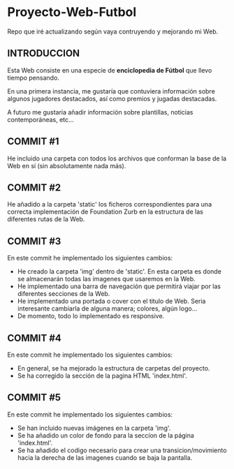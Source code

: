 # Proyecto-Web-Futbol
Repo que iré actualizando según vaya contruyendo y mejorando mi Web. 

## INTRODUCCION 

Esta Web consiste en una especie de **enciclopedia de Fútbol** que llevo tiempo pensando. 

En una primera instancia, me gustaría que contuviera información sobre algunos jugadores destacados, así como premios y jugadas destacadas.

A futuro me gustaria añadir información sobre plantillas, noticias contemporáneas, etc...


## COMMIT #1
He incluido una carpeta con todos los archivos que conforman la base de la Web en sí (sin absolutamente nada más).

## COMMIT #2
He añadido a la carpeta 'static' los ficheros correspondientes para una correcta implementación de Foundation Zurb en la estructura de las diferentes rutas de la Web.

## COMMIT #3
En este commit he implementado los siguientes cambios:

  - He creado la carpeta 'img' dentro de 'static'. En esta carpeta es donde se almacenarán todas las imagenes que usaremos en la Web.
  - He implementado una barra de navegación que permitirá viajar por las diferentes secciones de la Web.
  - He implementado una portada o cover con el titulo de Web. Seria interesante cambiarla de alguna manera; colores, algún logo...
  - De momento, todo lo implementado es responsive.


## COMMIT #4
En este commit he implementado los siguientes cambios:

  - En general, se ha mejorado la estructura de carpetas del proyecto.
  - Se ha corregido la sección de la pagina HTML 'index.html'. 


## COMMIT #5
En este commit he implementado los siguientes cambios:

  - Se han incluido nuevas imágenes en la carpeta 'img'.
  - Se ha añadido un color de fondo para la seccíon de la página 'index.html'.
  - Se ha añadido el codigo necesario para crear una transicion/movimiento hacia la derecha de las imagenes cuando se baja la pantalla.
